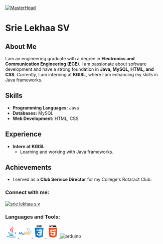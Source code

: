 [![MasterHead](https://user-images.githubusercontent.com/95478989/198955082-6e78ebb5-e1e4-49f9-8d32-6e5af3984dcd.gif)](https://parthasarathy_g.io)
# Srie Lekhaa SV

## About Me
I am an engineering graduate with a degree in **Electronics and Communication Engineering (ECE)**. I am passionate about software development and have a strong foundation in **Java, MySQL, HTML, and CSS**. Currently, I am interning at **KGISL**, where I am enhancing my skills in Java frameworks.

## Skills
- **Programming Languages:** Java
- **Databases:** MySQL
- **Web Development:** HTML, CSS

## Experience
- **Intern at KGISL**
  - Learning and working with Java frameworks.

## Achievements
- I served as a **Club Service Director** for my College's Rotaract Club.


<h3 align="left">Connect with me:</h3>
<p align="left">
<a href="https://www.linkedin.com/in/srie-lekhaa-s-v-263841250/" target="blank"><img align="center" src="https://raw.githubusercontent.com/rahuldkjain/github-profile-readme-generator/master/src/images/icons/Social/linked-in-alt.svg" alt="srie lekhaa s.v" height="30" width="40" /></a>
</p>

<h3 align="left">Languages and Tools:</h3>
<p align="left"> <a href="https://www.arduino.cc/" target="_blank" rel="noreferrer"> 
   <a href="https://www.java.com" target="_blank" rel="noreferrer"> <img src="https://raw.githubusercontent.com/devicons/devicon/master/icons/java/java-original.svg" alt="java" width="40" height="40"/> </a> 
  <a href="https://www.mysql.com/" target="_blank" rel="noreferrer"> <img src="https://raw.githubusercontent.com/devicons/devicon/master/icons/mysql/mysql-original-wordmark.svg" alt="mysql" width="40" height="40"/> </a>
  <a href="https://www.w3schools.com/css/" target="_blank" rel="noreferrer"> 
    <img src="https://raw.githubusercontent.com/devicons/devicon/master/icons/css3/css3-original-wordmark.svg" alt="css3" width="40" height="40"/> </a> 
  <a href="https://www.w3.org/html/" target="_blank" rel="noreferrer"> <img src="https://raw.githubusercontent.com/devicons/devicon/master/icons/html5/html5-original-wordmark.svg" alt="html5" width="40" height="40"/> </a> 
<img src="https://cdn.worldvectorlogo.com/logos/arduino-1.svg" alt="arduino" width="40" height="40"/> </a> </p>
